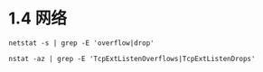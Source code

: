 # 1.4 网络

    netstat -s | grep -E 'overflow|drop'

    nstat -az | grep -E 'TcpExtListenOverflows|TcpExtListenDrops'
